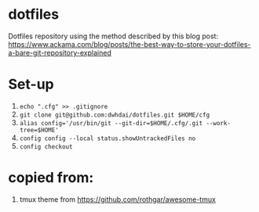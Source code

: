 # dotfiles

Dotfiles repository using the method described by this blog post: https://www.ackama.com/blog/posts/the-best-way-to-store-your-dotfiles-a-bare-git-repository-explained

# Set-up 
1. `echo ".cfg" >> .gitignore`
2. `git clone git@github.com:dwhdai/dotfiles.git $HOME/cfg`
3. `alias config='/usr/bin/git --git-dir=$HOME/.cfg/.git --work-tree=$HOME'`
4. `config config --local status.showUntrackedFiles no`
5. `config checkout`

# copied from:

1. tmux theme from https://github.com/rothgar/awesome-tmux
